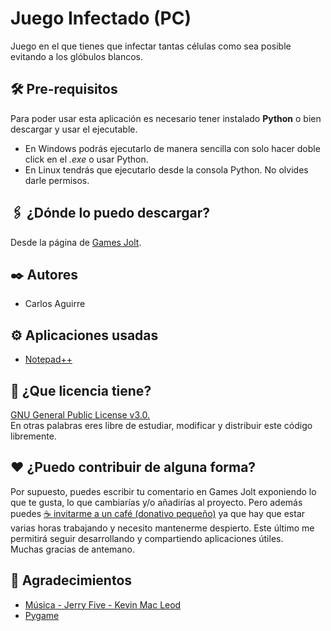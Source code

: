 # Juego Infectado (PC)
Juego en el que tienes que infectar tantas células como sea posible evitando a los glóbulos blancos.

## 🛠️ Pre-requisitos
Para poder usar esta aplicación es necesario tener instalado **Python** o bien descargar y usar el ejecutable.
* En Windows podrás ejecutarlo de manera sencilla con solo hacer doble click en el _.exe_ o usar Python.
* En Linux tendrás que ejecutarlo desde la consola Python. No olvides darle permisos.

## 🖇️ ¿Dónde lo puedo descargar?
Desde la página de [Games Jolt](https://gamejolt.com/games/infectado/387699).

## ✒️ Autores
* Carlos Aguirre

## ⚙️ Aplicaciones usadas
* [Notepad++](https://notepad-plus-plus.org/)

## 📄 ¿Que licencia tiene?
[GNU General Public License v3.0.](LICENSE) </br>
En otras palabras eres libre de estudiar, modificar y distribuir este código libremente.

## ❤️ ¿Puedo contribuir de alguna forma?
Por supuesto, puedes escribir tu comentario en Games Jolt exponiendo lo que te gusta, lo que cambiarías y/o añadirías al proyecto. Pero además puedes [☕ invitarme a un café (donativo pequeño)](https://ko-fi.com/carlosaguirrev) ya que hay que estar varias horas trabajando y necesito mantenerme despierto. Este último me permitirá seguir desarrollando y compartiendo aplicaciones útiles.</br>
Muchas gracias de antemano.

## 🎁 Agradecimientos
* [Música - Jerry Five - Kevin Mac Leod](https://soundcloud.com/kevin-9-1)
* [Pygame](https://www.pygame.org/news)
